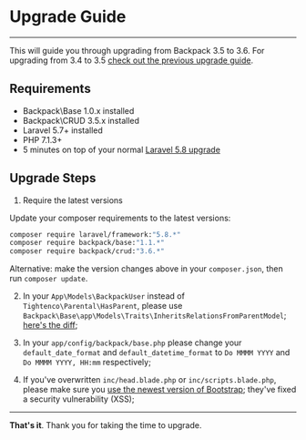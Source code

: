 # Upgrade Guide

---

This will guide you through upgrading from Backpack 3.5 to 3.6. For upgrading from 3.4 to 3.5 [check out the previous upgrade guide](https://backpackforlaravel.com/docs/3.5/upgrade-guide).

<a name="requirements"></a>
## Requirements

- Backpack\Base 1.0.x installed
- Backpack\CRUD 3.5.x installed
- Laravel 5.7+ installed
- PHP 7.1.3+
- 5 minutes on top of your normal [Laravel 5.8 upgrade](https://laravel.com/docs/5.8/upgrade)

<a name="upgraade-steps"></a>
## Upgrade Steps

1. Require the latest versions

Update your composer requirements to the latest versions:

```bash
composer require laravel/framework:"5.8.*"
composer require backpack/base:"1.1.*"
composer require backpack/crud:"3.6.*"
```

Alternative: make the version changes above in your ```composer.json```, then run ```composer update```.

2. In your ```App\Models\BackpackUser``` instead of ```Tightenco\Parental\HasParent```, please use ```Backpack\Base\app\Models\Traits\InheritsRelationsFromParentModel```; [here's the diff](https://github.com/Laravel-Backpack/Base/pull/362/files#diff-f075b83ebb2b1ef3ba84dec14b395607);

3. In your ```app/config/backpack/base.php``` please change your ```default_date_format``` and ```default_datetime_format``` to ```Do MMMM YYYY``` and ```Do MMMM YYYY, HH:mm``` respectively;

4. If you've overwritten ```inc/head.blade.php``` or ```inc/scripts.blade.php```, please make sure you [use the newest version of Bootstrap](https://github.com/Laravel-Backpack/Base/pull/362/files#diff-96ac3ea4d0cb85053acf44e3772eb5f1); they've fixed a security vulnerability (XSS);

---

**That's it**. Thank you for taking the time to upgrade.

